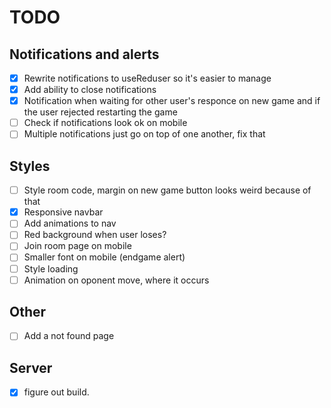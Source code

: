 # TODO
## Notifications and alerts
- [X] Rewrite notifications to useReduser so it's easier to manage 
- [X] Add ability to close notifications
- [X] Notification when waiting for other user's responce on new game and if the user rejected restarting the game 
- [ ] Check if notifications look ok on mobile
- [ ] Multiple notifications just go on top of one another, fix that

## Styles
- [ ] Style room code, margin on new game button looks weird because of that
- [X] Responsive navbar
- [ ] Add animations to nav
- [ ] Red background when user loses?
- [ ] Join room page on mobile
- [ ] Smaller font on mobile (endgame alert)
- [ ] Style loading
- [ ] Animation on oponent move, where it occurs

## Other 
- [ ] Add a not found page

## Server
- [X] figure out build.